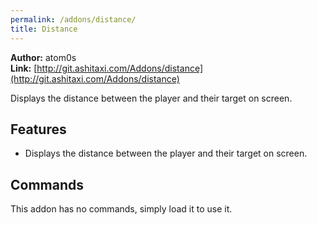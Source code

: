 ```yaml
---
permalink: /addons/distance/
title: Distance
---
```


**Author:** atom0s<br/>
**Link:** [http://git.ashitaxi.com/Addons/distance](http://git.ashitaxi.com/Addons/distance)

Displays the distance between the player and their target on screen.

## Features

  * Displays the distance between the player and their target on screen.

## Commands

This addon has no commands, simply load it to use it.